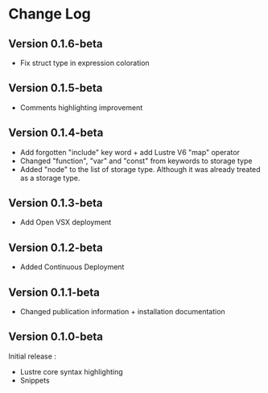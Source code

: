 # Change Log

## Version 0.1.6-beta
- Fix struct type in expression coloration

## Version 0.1.5-beta
- Comments highlighting improvement

## Version 0.1.4-beta

- Add forgotten "include" key word + add Lustre V6 "map" operator
- Changed "function", "var" and "const" from keywords to storage type
- Added "node" to the list of storage type. Although it was already treated as a storage type.

## Version 0.1.3-beta

- Add Open VSX deployment

## Version 0.1.2-beta

- Added Continuous Deployment


## Version 0.1.1-beta

- Changed publication information + installation documentation


## Version 0.1.0-beta

Initial release :
- Lustre core syntax highlighting
- Snippets